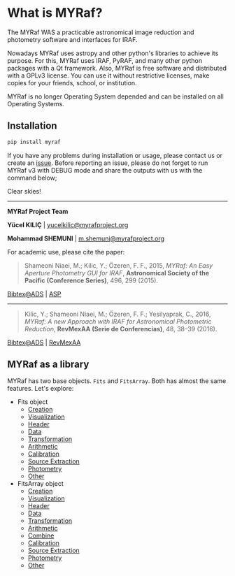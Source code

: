 # What is MYRaf?

The MYRaf WAS a practicable astronomical image reduction and photometry software and interfaces for IRAF.

Nowadays MYRaf uses astropy and other python's libraries to achieve its purpose. For this, MYRaf uses IRAF, PyRAF, and many other python packages with a Qt framework. Also, MYRaf is free software and distributed with a GPLv3 license. You can use it without restrictive licenses, make copies for your friends, school, or institution.

MYRaf is no longer Operating System depended and can be installed on all Operating Systems.

## Installation

```bash
pip install myraf
  ```

If you have any problems during installation or usage, please contact us or create an [issue](https://github.com/myrafproject/myrafproject/issues/new). Before reporting an issue, please do not forget to run MYRaf v3 with DEBUG mode and share the outputs with us with the command below;

Clear skies!

______

**MYRaf Project Team**

**Yücel KILIÇ** | yucelkilic@myrafproject.org

**Mohammad SHEMUNI** | m.shemuni@myrafproject.org

For academic use, please cite the paper:

> Shameoni Niaei, M.; Kilic, Y.; Özeren, F. F.,
> 2015, *MYRaf: An Easy Aperture Photometry GUI for IRAF*, **Astronomical Society of the Pacific (Conference Series)**, 496, 299 (2015).

[Bibtex@ADS](https://ui.adsabs.harvard.edu/abs/2015ASPC..496..299N/exportcitation) | [ASP](http://articles.adsabs.harvard.edu/pdf/2015ASPC..496..299N)

------------

> Kilic, Y.; Shameoni Niaei, M.; Özeren, F. F.; Yesilyaprak, C.,
> 2016,
> *MYRaf: A new Approach with IRAF for Astronomical Photometric Reduction*,
> **RevMexAA (Serie de Conferencias)**, 48, 38–39 (2016).

[Bibtex@ADS](http://adsabs.harvard.edu/cgi-bin/nph-bib_query?bibcode=2016RMxAC..48...38K&data_type=BIBTEX&db_key=AST&nocookieset=1) | [RevMexAA](http://www.astroscu.unam.mx/rmaa/RMxAC..48/PDF/RMxAC..48_part-2.2.pdf)

## MYRaf as a library
MYRaf has two base objects. `Fits` and `FitsArray`.
Both has almost the same features. Let's explore:


- Fits object
  - [Creation](example/fits/create.ipynb)
  - [Visualization](example/fits/visualize.ipynb)
  - [Header](example/fits/header.ipynb)
  - [Data](example/fits/data.ipynb)
  - [Transformation](example/fits/transformation.ipynb)
  - [Arithmetic](example/fits/arithmetic.ipynb)
  - [Calibration](example/fits/calibration.ipynb)
  - [Source Extraction](example/fits/source_extraction.ipynb)
  - [Photometry](example/fits/photometry.ipynb)
  - [Other](example/fits/other.ipynb)
- FitsArray object
  - [Creation](example/fits_array/create.ipynb)
  - [Visualization](example/fits_array/visualize.ipynb)
  - [Header](example/fits_array/header.ipynb)
  - [Data](example/fits_array/data.ipynb)
  - [Transformation](example/fits_array/transformation.ipynb)
  - [Arithmetic](example/fits_array/arithmetic.ipynb)
  - [Combine](example/fits_array/combine.ipynb)
  - [Calibration](example/fits_array/calibration.ipynb)
  - [Source Extraction](example/fits_array/source_extraction.ipynb)
  - [Photometry](example/fits_array/photometry.ipynb)
  - [Other](example/fits_array/other.ipynb)